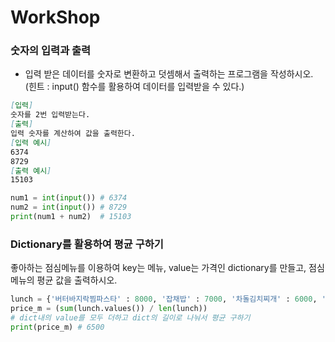 # WorkShop

### 숫자의 입력과 출력

- 입력 받은 데이터를 숫자로 변환하고 덧셈해서 출력하는 프로그램을 작성하시오.
  (힌트 : input() 함수를 활용하여 데이터를 입력받을 수 있다.)

```markdown
[입력]
숫자를 2번 입력받는다.
[출력]
입력 숫자를 계산하여 값을 출력한다.
[입력 예시]
6374
8729
[출력 예시]
15103
```

```python
num1 = int(input()) # 6374
num2 = int(input()) # 8729 
print(num1 + num2)  # 15103
```

### Dictionary를 활용하여 평균 구하기

좋아하는 점심메뉴를 이용하여 key는 메뉴, value는 가격인 dictionary를 만들고,
점심메뉴의 평균 값을 출력하시오.

```python
lunch = {'버터바지락찜파스타' : 8000, '잡채밥' : 7000, '차돌김치찌개' : 6000, '라면' : 5000}
price_m = (sum(lunch.values()) / len(lunch))    
# dict내의 value를 모두 더하고 dict의 길이로 나눠서 평균 구하기
print(price_m) # 6500
```
